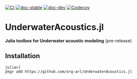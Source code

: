 [![CI](https://github.com/org-arl/UnderwaterAcoustics.jl/workflows/CI/badge.svg)](https://github.com/org-arl/UnderwaterAcoustics.jl/actions)
[![doc-stable](https://img.shields.io/badge/docs-stable-blue.svg)](https://org-arl.github.io/UnderwaterAcoustics.jl/stable)
[![doc-dev](https://img.shields.io/badge/docs-latest-blue.svg)](https://org-arl.github.io/UnderwaterAcoustics.jl/dev)
[![Codecov](https://codecov.io/gh/org-arl/UnderwaterAcoustics.jl/branch/master/graph/badge.svg)](https://codecov.io/gh/org-arl/UnderwaterAcoustics.jl)

# UnderwaterAcoustics.jl
**Julia toolbox for Underwater acoustic modeling**
(pre-release)

## Installation

```julia-repl
julia>]
pkg> add https://github.com/org-arl/UnderwaterAcoustics.jl
```
